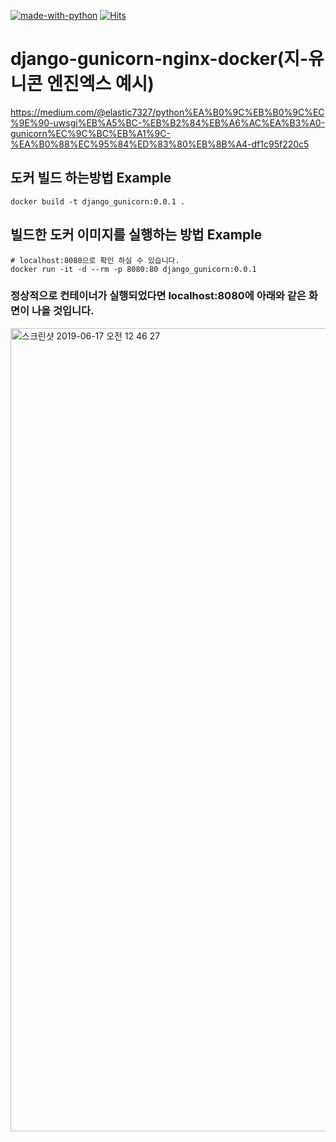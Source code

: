[![made-with-python](https://img.shields.io/badge/Made%20with-Python-1f425f.svg)](https://www.python.org/)
[![Hits](https://hits.seeyoufarm.com/api/count/incr/badge.svg?url=https%3A%2F%2Fgithub.com%2Felastic7327%2Fdjango-gunicorn-nginx-docker&count_bg=%2379C83D&title_bg=%23555555&title=%EB%B0%A9%EB%AC%B8%EC%9E%90%EC%88%98&edge_flat=false)](https://hits.seeyoufarm.com)

# django-gunicorn-nginx-docker(지-유니콘 엔진엑스 예시)
https://medium.com/@elastic7327/python%EA%B0%9C%EB%B0%9C%EC%9E%90-uwsgi%EB%A5%BC-%EB%B2%84%EB%A6%AC%EA%B3%A0-gunicorn%EC%9C%BC%EB%A1%9C-%EA%B0%88%EC%95%84%ED%83%80%EB%8B%A4-df1c95f220c5

## 도커 빌드 하는방법 Example
```
docker build -t django_gunicorn:0.0.1 .
```

## 빌드한 도커 이미지를 실행하는 방법  Example
```
# localhost:8080으로 확인 하실 수 있습니다.
docker run -it -d --rm -p 8080:80 django_gunicorn:0.0.1
```


### 정상적으로 컨테이너가 실행되었다면 localhost:8080에 아래와 같은 화면이 나올 것입니다.

<img width="1285" alt="스크린샷 2019-06-17 오전 12 46 27" src="https://user-images.githubusercontent.com/16227780/59566313-62977580-9099-11e9-9151-9ee1f98da2de.png">
